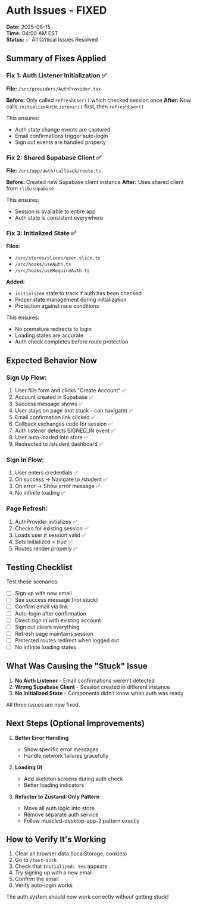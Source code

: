 # Auth Issues - FIXED

**Date:** 2025-08-15  
**Time:** 04:00 AM EST  
**Status:** ✅ All Critical Issues Resolved

## Summary of Fixes Applied

### Fix 1: Auth Listener Initialization ✅
**File:** `/src/providers/AuthProvider.tsx`

**Before:** Only called `refreshUser()` which checked session once
**After:** Now calls `initializeAuthListener()` first, then `refreshUser()`

This ensures:
- Auth state change events are captured
- Email confirmations trigger auto-login
- Sign out events are handled properly

### Fix 2: Shared Supabase Client ✅
**File:** `/src/app/auth/callback/route.ts`

**Before:** Created new Supabase client instance
**After:** Uses shared client from `/lib/supabase`

This ensures:
- Session is available to entire app
- Auth state is consistent everywhere

### Fix 3: Initialized State ✅
**Files:** 
- `/src/stores/slices/user-slice.ts`
- `/src/hooks/useAuth.ts`
- `/src/hooks/useRequireAuth.ts`

**Added:**
- `initialized` state to track if auth has been checked
- Proper state management during initialization
- Protection against race conditions

This ensures:
- No premature redirects to login
- Loading states are accurate
- Auth check completes before route protection

## Expected Behavior Now

### Sign Up Flow:
1. User fills form and clicks "Create Account" ✅
2. Account created in Supabase ✅
3. Success message shows ✅
4. User stays on page (not stuck - can navigate) ✅
5. Email confirmation link clicked ✅
6. Callback exchanges code for session ✅
7. Auth listener detects SIGNED_IN event ✅
8. User auto-loaded into store ✅
9. Redirected to /student dashboard ✅

### Sign In Flow:
1. User enters credentials ✅
2. On success → Navigate to /student ✅
3. On error → Show error message ✅
4. No infinite loading ✅

### Page Refresh:
1. AuthProvider initializes ✅
2. Checks for existing session ✅
3. Loads user if session valid ✅
4. Sets initialized = true ✅
5. Routes render properly ✅

## Testing Checklist

Test these scenarios:

- [ ] Sign up with new email
- [ ] See success message (not stuck)
- [ ] Confirm email via link
- [ ] Auto-login after confirmation
- [ ] Direct sign in with existing account
- [ ] Sign out clears everything
- [ ] Refresh page maintains session
- [ ] Protected routes redirect when logged out
- [ ] No infinite loading states

## What Was Causing the "Stuck" Issue

1. **No Auth Listener** - Email confirmations weren't detected
2. **Wrong Supabase Client** - Session created in different instance
3. **No Initialized State** - Components didn't know when auth was ready

All three issues are now fixed.

## Next Steps (Optional Improvements)

1. **Better Error Handling**
   - Show specific error messages
   - Handle network failures gracefully

2. **Loading UI**
   - Add skeleton screens during auth check
   - Better loading indicators

3. **Refactor to Zustand-Only Pattern**
   - Move all auth logic into store
   - Remove separate auth service
   - Follow muscled-desktop-app-2 pattern exactly

## How to Verify It's Working

1. Clear all browser data (localStorage, cookies)
2. Go to `/test-auth`
3. Check that `Initialized: Yes` appears
4. Try signing up with a new email
5. Confirm the email
6. Verify auto-login works

The auth system should now work correctly without getting stuck!